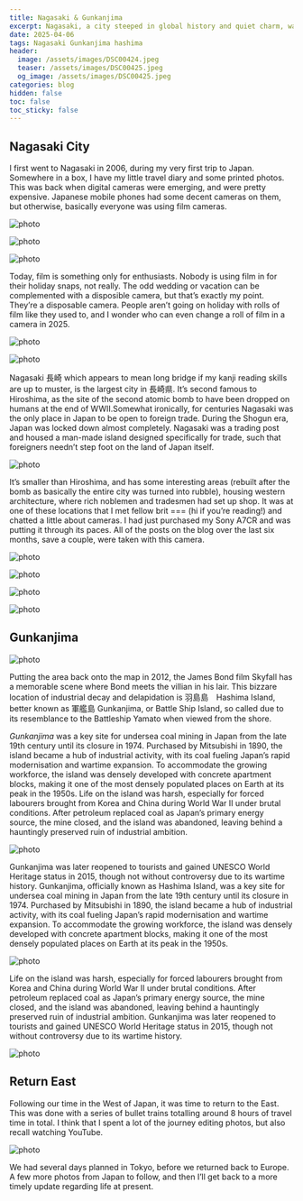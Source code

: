 ```yaml
---
title: Nagasaki & Gunkanjima
excerpt: Nagasaki, a city steeped in global history and quiet charm, was my first destination in Japan back in 2006. Known as the site of the second atomic bomb, it also served as Japan’s only port open to foreign trade during the isolationist Shogunate era. From nostalgic reflections on film photography to testing out my new Sony A7CR, this visit blended the old and new. Highlights include the hauntingly iconic Gunkanjima (Battleship Island), featured in the James Bond film *Skyfall*, and the unique Western architecture that tells stories of merchants and diplomacy.
date: 2025-04-06
tags: Nagasaki Gunkanjima hashima
header:
  image: /assets/images/DSC00424.jpeg
  teaser: /assets/images/DSC00425.jpeg
  og_image: /assets/images/DSC00425.jpeg
categories: blog
hidden: false
toc: false
toc_sticky: false
--- 
```

 
## Nagasaki City
I first went to Nagasaki in 2006, during my very first trip to Japan. Somewhere in a box, I have my little travel diary and some printed photos. This was back when digital cameras were emerging, and were pretty expensive. Japanese mobile phones had some decent cameras on them, but otherwise, basically everyone was using film cameras.

![photo](/assets/images/DSC00349.jpeg)

![photo](/assets/images/DSC00357.jpeg)

![photo](/assets/images/DSC00358.jpeg)

Today, film is something only for enthusiasts. Nobody is using film in for their holiday snaps, not really. The odd wedding or vacation can be complemented with a disposible camera, but that’s exactly my point. They’re a disposable camera. People aren’t going on holiday with rolls of film like they used to, and I wonder who can even change a roll of film in a camera in 2025.

![photo](/assets/images/DSC00364.jpeg)

![photo](/assets/images/DSC00360.jpeg)

Nagasaki 長崎 which appears to mean long bridge if my kanji reading skills are up to muster, is the largest city in 長崎県. It’s second famous to Hiroshima, as the site of the second atomic bomb to have been dropped on humans at the end of WWII.Somewhat ironically, for centuries Nagasaki was the only place in Japan to be open to foreign trade. During the Shogun era, Japan was locked down almost completely. Nagasaki was a trading post and housed a man-made island designed specifically for trade, such that foreigners needn’t step foot on the land of Japan itself.

![photo](/assets/images/DSC00366.jpeg)

It’s smaller than Hiroshima, and has some interesting areas (rebuilt after the bomb as basically the entire city was turned into rubble), housing western architecture, where rich noblemen and tradesmen had set up shop. It was at one of these locations that I met fellow brit === (hi if you’re reading!) and chatted a little about cameras. I had just purchased my Sony A7CR and was putting it through its paces. All of the posts on the blog over the last six months, save a couple, were taken with this camera.

![photo](/assets/images/DSC00365.jpeg)

![photo](/assets/images/DSC00372.jpeg)

![photo](/assets/images/DSC00376.jpeg)

![photo](/assets/images/DSC00379.jpeg)
## Gunkanjima
![photo](/assets/images/DSC00425.jpeg)

Putting the area back onto the map in 2012, the James Bond film Skyfall has a memorable scene where Bond meets the villian in his lair. This bizzare location of industrial decay and delapidation is 羽島島　Hashima Island, better known as 軍艦島 Gunkanjima, or Battle Ship Island, so called due to its resemblance to the Battleship Yamato when viewed from the shore.

*Gunkanjima* was a key site for undersea coal mining in Japan from the late 19th century until its closure in 1974. Purchased by Mitsubishi in 1890, the island became a hub of industrial activity, with its coal fueling Japan’s rapid modernisation and wartime expansion. To accommodate the growing workforce, the island was densely developed with concrete apartment blocks, making it one of the most densely populated places on Earth at its peak in the 1950s. Life on the island was harsh, especially for forced labourers brought from Korea and China during World War II under brutal conditions. After petroleum replaced coal as Japan’s primary energy source, the mine closed, and the island was abandoned, leaving behind a hauntingly preserved ruin of industrial ambition. 

![photo](/assets/images/DSC00411.jpeg)

Gunkanjima was later reopened to tourists and gained UNESCO World Heritage status in 2015, though not without controversy due to its wartime history. Gunkanjima, officially known as Hashima Island, was a key site for undersea coal mining in Japan from the late 19th century until its closure in 1974. Purchased by Mitsubishi in 1890, the island became a hub of industrial activity, with its coal fueling Japan’s rapid modernisation and wartime expansion. To accommodate the growing workforce, the island was densely developed with concrete apartment blocks, making it one of the most densely populated places on Earth at its peak in the 1950s. 

![photo](/assets/images/DSC00436.jpeg)

Life on the island was harsh, especially for forced labourers brought from Korea and China during World War II under brutal conditions. After petroleum replaced coal as Japan’s primary energy source, the mine closed, and the island was abandoned, leaving behind a hauntingly preserved ruin of industrial ambition. Gunkanjima was later reopened to tourists and gained UNESCO World Heritage status in 2015, though not without controversy due to its wartime history.

![photo](/assets/images/DSC00409.jpeg)

## Return East
Following our time in the West of Japan, it was time to return to the East. This was done with a series of bullet trains totalling around 8 hours of travel time in total. I think that I spent a lot of the journey editing photos, but also recall watching YouTube.

![photo](/assets/images/IMG_8834.jpeg)

We had several days planned in Tokyo, before we returned back to Europe. A few more photos from Japan to follow, and then I’ll get back to a more timely update regarding life at present.

